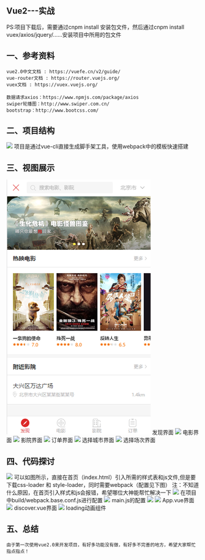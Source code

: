 Vue2---实战
-------------------------------------------------------------------------------------------------

PS:项目下载后，需要通过cnpm install 安装包文件，然后通过cnpm install vuex/axios/jquery/......安装项目中所用的包文件

一、参考资料
----------------

	vue2.0中文文档 : https://vuefe.cn/v2/guide/
	vue-router文档 : https://router.vuejs.org/
	vuex文档 : https://vuex.vuejs.org/

	数据请求axios：https://www.npmjs.com/package/axios
	swiper轮播图：http://www.swiper.com.cn/
	bootstrap：http://www.bootcss.com/

二、项目结构
----------------
<img src="https://github.com/fupan1018/movie-app/blob/master/example/vue01.png"/>
	项目是通过vue-cli直接生成脚手架工具，使用webpack中的模板快速搭建

三、视图展示
----------------
<img src="https://github.com/fupan1018/vue/blob/master/movie-app/example/vue02.png"/>
	发现界面

<img src="https://github.com/fupan1018/movie-app/blob/master/example/vue03.png"/>
	电影界面

<img src="https://github.com/fupan1018/movie-app/blob/master/example/vue04.png"/>
	影院界面

<img src="https://github.com/fupan1018/movie-app/blob/master/example/vue05.png"/>
	订单界面

<img src="https://github.com/fupan1018/movie-app/blob/master/example/vue06.png"/>
	选择城市界面

<img src="https://github.com/fupan1018/movie-app/blob/master/example/vue07.png"/>
	选择场次界面

四、代码探讨
----------------
<img src="https://github.com/fupan1018/movie-app/blob/master/example/vue08.png"/>
	可以如图所示，直接在首页（index.html）引入所需的样式表和js文件,但是要下载css-loader 和 style-loader，同时需要webpack（配置见下图）
	注：不知道什么原因，在首页引入样式和js会报错，希望哪位大神能帮忙解决一下

<img src="https://github.com/fupan1018/movie-app/blob/master/example/vue09.png"/>
	在项目中build/webpack.base.conf.js进行配置

<img src="https://github.com/fupan1018/movie-app/blob/master/example/vue10.png"/>
	main.js的配置

<img src="https://github.com/fupan1018/movie-app/blob/master/example/vue11.png"/>
<img src="https://github.com/fupan1018/movie-app/blob/master/example/vue12.png"/>
	App.vue界面

<img src="https://github.com/fupan1018/movie-app/blob/master/example/vue13.png"/>
	discover.vue界面

<img src="https://github.com/fupan1018/movie-app/blob/master/example/vue14.png"/>
	loading动画组件

五、总结
----------------
	由于第一次使用vue2.0来开发项目，有好多功能没有做，有好多不完善的地方，希望大家帮忙指点指点！






